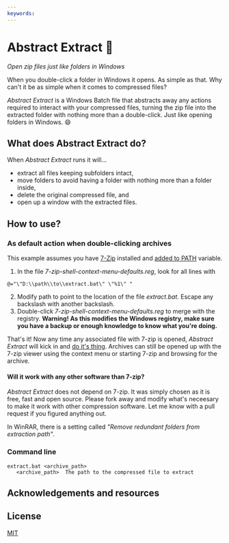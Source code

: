 ```yaml
---
keywords:
---
```



# Abstract Extract :open_file_folder:
_Open zip files just like folders in Windows_

When you double-click a folder in Windows it opens. As simple as that. Why can't it be as simple when it comes to compressed files?

_Abstract Extract_ is a Windows Batch file that abstracts away any actions required to interact with your compressed files, turning the zip file into the extracted folder with nothing more than a double-click. Just like opening folders in Windows. :smile: 

## What does Abstract Extract do?

When _Abstract Extract_ runs it will...

* extract all files keeping subfolders intact,
* move folders to avoid having a folder with nothing more than a folder inside,
* delete the original compressed file, and
* open up a window with the extracted files.

## How to use?

### As default action when double-clicking archives

This example assumes you have [7-Zip](http://www.7-zip.org/) installed and [added to PATH](https://www.youtube.com/watch?v=qdfjWpeJDnw) variable. 

1. In the file _7-zip-shell-context-menu-defaults.reg_, look for all lines with

  ```
  @="\"D:\\path\\to\\extract.bat\" \"%1\" "
  ```
2. Modify path to point to the location of the file _extract.bat_. Escape any backslash with another backslash.
3. Double-click _7-zip-shell-context-menu-defaults.reg_ to merge with the registry. **Warning! As this modifies the Windows registry, make sure you have a backup or enough knowledge to know what you're doing.**

That's it! Now any time any associated file with 7-zip is opened, _Abstract Extract_ will kick in and [do it's thing](#what-does-abstract-extract-do). Archives can still be opened up with the 7-zip viewer using the context menu or starting 7-zip and browsing for the archive.

#### Will it work with any other software than 7-zip?

_Abstract Extract_ does not depend on 7-zip. It was simply chosen as it is free, fast and open source. Please fork away and modify what's neceesary to make it work with other compression software. Let me know with a pull request if you figured anything out.

In WinRAR, there is a setting called _"Remove redundant folders from extraction path"_.


### Command line

```
extract.bat <archive_path>
   <archive_path>  The path to the compressed file to extract
```


## Acknowledgements and resources

## License

[MIT](LICENSE)
